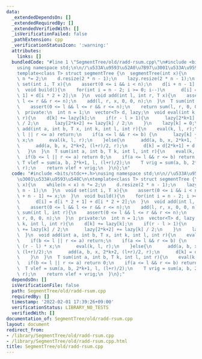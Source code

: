 ```yaml
---
data:
  _extendedDependsOn: []
  _extendedRequiredBy: []
  _extendedVerifiedWith: []
  _isVerificationFailed: false
  _pathExtension: cpp
  _verificationStatusIcon: ':warning:'
  attributes:
    links: []
  bundledCode: "#line 1 \"SegmentTree/old/radd-rsum.cpp\"\n#include <bits/stdc++.h>\n\
    using namespace std;\n\n//\u533A\u9593\u52A0\u7B97\u3001\u533A\u9593\u548C\n\n\
    template<class T> struct segmentTree {\n  segmentTree(int x){\n    while(n < x)\
    \ n *= 2;\n    d.resize(2 * n - 1);\n    lazy.resize(2 * n - 1);\n  }\n  void\
    \ set(int i, T x){\n    assert(0 <= i && i < n);\n    d[i + n - 1] += x;\n  }\n\
    \  void build(){\n    for(int i = n - 2; i >= 0; i--)\n      d[i] = d[i * 2 +\
    \ 1] + d[i * 2 + 2];\n  }\n  void add(int l, int r, T x){\n    assert(0 <= l &&\
    \ l <= r && r <= n);\n    add(l, r, x, 0, 0, n);\n  }\n  T sum(int l, int r){\n\
    \    assert(0 <= l && l <= r && r <= n);\n    return sum(l, r, 0, 0, n);\n  }\n\
    \  private:\n  int n = 1;\n  vector<T> d, lazy;\n  void eval(int k, int l, int\
    \ r){\n    d[k] += lazy[k];\n    if(r - l > 1){\n      lazy[2*k+1] += lazy[k]\
    \ / 2;\n      lazy[2*k+2] += lazy[k] / 2;\n    }\n    lazy[k] = 0;\n  }\n  void\
    \ add(int a, int b, T x, int k, int l, int r){\n    eval(k, l, r);\n    if(b <=\
    \ l || r <= a) return;\n    if(a <= l && r <= b) {\n      lazy[k] += (r - l) *\
    \ x;\n      eval(k, l, r);\n    }else{\n      add(a, b, x, 2*k+1, l, (l+r)/2);\n\
    \      add(a, b, x, 2*k+2, (l+r)/2, r);\n      d[k] = d[2*k+1] + d[2*k+2];\n \
    \   }\n  }\n  T sum(int a, int b, T k, int l, int r){\n    eval(k, l, r);\n  \
    \  if(b <= l || r <= a) return 0;\n    if(a <= l && r <= b) return d[k];\n   \
    \ T vlef = sum(a, b, 2*k+1, l, (l+r)/2);\n    T vrig = sum(a, b, 2*k+2, (l+r)/2,\
    \ r);\n    return vlef + vrig;\n  }\n};\n"
  code: "#include <bits/stdc++.h>\nusing namespace std;\n\n//\u533A\u9593\u52A0\u7B97\
    \u3001\u533A\u9593\u548C\n\ntemplate<class T> struct segmentTree {\n  segmentTree(int\
    \ x){\n    while(n < x) n *= 2;\n    d.resize(2 * n - 1);\n    lazy.resize(2 *\
    \ n - 1);\n  }\n  void set(int i, T x){\n    assert(0 <= i && i < n);\n    d[i\
    \ + n - 1] += x;\n  }\n  void build(){\n    for(int i = n - 2; i >= 0; i--)\n\
    \      d[i] = d[i * 2 + 1] + d[i * 2 + 2];\n  }\n  void add(int l, int r, T x){\n\
    \    assert(0 <= l && l <= r && r <= n);\n    add(l, r, x, 0, 0, n);\n  }\n  T\
    \ sum(int l, int r){\n    assert(0 <= l && l <= r && r <= n);\n    return sum(l,\
    \ r, 0, 0, n);\n  }\n  private:\n  int n = 1;\n  vector<T> d, lazy;\n  void eval(int\
    \ k, int l, int r){\n    d[k] += lazy[k];\n    if(r - l > 1){\n      lazy[2*k+1]\
    \ += lazy[k] / 2;\n      lazy[2*k+2] += lazy[k] / 2;\n    }\n    lazy[k] = 0;\n\
    \  }\n  void add(int a, int b, T x, int k, int l, int r){\n    eval(k, l, r);\n\
    \    if(b <= l || r <= a) return;\n    if(a <= l && r <= b) {\n      lazy[k] +=\
    \ (r - l) * x;\n      eval(k, l, r);\n    }else{\n      add(a, b, x, 2*k+1, l,\
    \ (l+r)/2);\n      add(a, b, x, 2*k+2, (l+r)/2, r);\n      d[k] = d[2*k+1] + d[2*k+2];\n\
    \    }\n  }\n  T sum(int a, int b, T k, int l, int r){\n    eval(k, l, r);\n \
    \   if(b <= l || r <= a) return 0;\n    if(a <= l && r <= b) return d[k];\n  \
    \  T vlef = sum(a, b, 2*k+1, l, (l+r)/2);\n    T vrig = sum(a, b, 2*k+2, (l+r)/2,\
    \ r);\n    return vlef + vrig;\n  }\n};"
  dependsOn: []
  isVerificationFile: false
  path: SegmentTree/old/radd-rsum.cpp
  requiredBy: []
  timestamp: '2022-02-01 17:39:26+09:00'
  verificationStatus: LIBRARY_NO_TESTS
  verifiedWith: []
documentation_of: SegmentTree/old/radd-rsum.cpp
layout: document
redirect_from:
- /library/SegmentTree/old/radd-rsum.cpp
- /library/SegmentTree/old/radd-rsum.cpp.html
title: SegmentTree/old/radd-rsum.cpp
---
```


